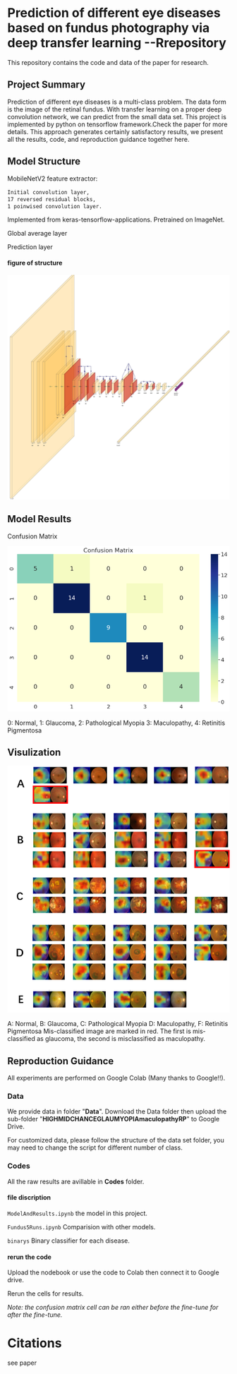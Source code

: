 # Prediction of different eye diseases based on fundus photography via deep transfer learning --Rrepository
This repository contains the code and data of the paper for research.
## Project Summary
Prediction of different eye diseases is a multi-class problem. The data form is the image of the retinal fundus. With transfer learning on a proper deep convolution network, we can predict from the small data set. This project is implemented by python on tensorflow framework.Check the paper for more details. This approach generates certainly satisfactory results, we present all the results, code, and reproduction guidance together here. 

## Model Structure
MobileNetV2 feature extractor: 

    Initial convolution layer, 
    17 reversed residual blocks,
    1 poinwised convolution layer.
   Implemented  from keras-tensorflow-applications. Pretrained on ImageNet.

Global average layer

Prediction layer

#### figure of structure
![image](https://github.com/gcowen/fundusimageclassification/blob/master/IMG/Stucture2.jpg)

## Model Results
Confusion Matrix

![image](https://github.com/gcowen/fundusimageclassification/blob/master/IMG/Picture2.png)

0: Normal, 1: Glaucoma, 2: Pathological Myopia 3: Maculopathy, 4: Retinitis Pigmentosa
## Visulization
![image](https://github.com/gcowen/fundusimageclassification/blob/master/IMG/Picture1.png)

A: Normal, B: Glaucoma, C: Pathological Myopia D: Maculopathy, F: Retinitis Pigmentosa
Mis-classified image are marked in red. The first is mis-classified as glaucoma, the second is misclassified as maculopathy.
## Reproduction Guidance
All experiments are performed on Google Colab (Many thanks to Google!!).
### Data 
We provide data in folder "**Data**". Download the Data folder then upload the sub-folder "**HIGHMIDCHANCEGLAUMYOPIAmaculopathyRP**" to Google Drive.

For customized data, please follow the structure of the data set folder, you may need to change the script for different number of class. 
### Codes
All the raw results are avillable in **Codes** folder.
#### file discription
`ModelAndResults.ipynb` the model in this project.

`Fundus5Runs.ipynb` Comparision with other models.

`binarys` Binary classifier for each disease.




#### rerun the code
Upload the nodebook or use the code to Colab then connect it to Google drive.

Rerun the cells for results.

*Note: the confusion matrix cell can be ran either before the fine-tune for after the fine-tune.*
# Citations
see paper

